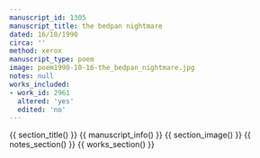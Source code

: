 ```yaml
---
manuscript_id: 1305
manuscript_title: the bedpan nightmare
dated: 16/10/1990
circa: ''
method: xerox
manuscript_type: poem
image: poem1990-10-16-the_bedpan_nightmare.jpg
notes: null
works_included:
- work_id: 2961
  altered: 'yes'
  edited: 'no'
---
```


{{ section_title() }}
{{ manuscript_info() }}
{{ section_image() }}
{{ notes_section() }}
{{ works_section() }}
